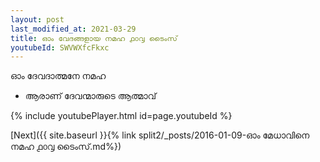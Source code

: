 ```yaml
---
layout: post
last_modified_at: 2021-03-29
title: ഓം വേദങ്ങളായ നമഹ ൧൦൮ ടൈംസ്
youtubeId: SWVWXfcFkxc
---
```

 
 
 ഓം ദേവദാത്മനേ നമഹ 
 
 -  ആരാണ് ദേവന്മാരുടെ ആത്മാവ് 
 
  
 
  
 
 
 
 
 
 


{% include youtubePlayer.html id=page.youtubeId %}
 
[Next]({{ site.baseurl }}{% link  split2/_posts/2016-01-09-ഓം മേധാവിനെ നമഹ ൧൦൮ ടൈംസ്.md%})
 
